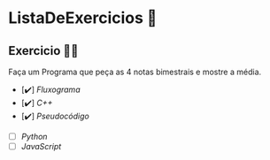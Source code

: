 # ListaDeExercicios 🚀

## Exercicio 👨‍💻

Faça um Programa que peça as 4 notas bimestrais e mostre a média.

- [✔️] _Fluxograma_
- [✔️] _C++_
- [✔️] _Pseudocódigo_
- [ ] _Python_
- [ ] _JavaScript_